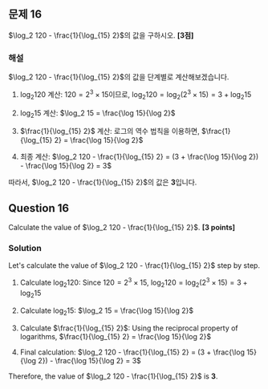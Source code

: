 

## 문제 16
$\log_2 120 - \frac{1}{\log_{15} 2}$의 값을 구하시오. **[3점]**

### 해설
$\log_2 120 - \frac{1}{\log_{15} 2}$의 값을 단계별로 계산해보겠습니다.

1. $\log_2 120$ 계산:
   $120 = 2^3 \times 15$이므로,
   $\log_2 120 = \log_2 (2^3 \times 15) = 3 + \log_2 15$

2. $\log_2 15$ 계산:
   $\log_2 15 = \frac{\log 15}{\log 2}$

3. $\frac{1}{\log_{15} 2}$ 계산:
   로그의 역수 법칙을 이용하면, $\frac{1}{\log_{15} 2} = \frac{\log 15}{\log 2}$

4. 최종 계산:
   $\log_2 120 - \frac{1}{\log_{15} 2} = (3 + \frac{\log 15}{\log 2}) - \frac{\log 15}{\log 2} = 3$

따라서, $\log_2 120 - \frac{1}{\log_{15} 2}$의 값은 **3**입니다.

## Question 16
Calculate the value of $\log_2 120 - \frac{1}{\log_{15} 2}$. **[3 points]**

### Solution
Let's calculate the value of $\log_2 120 - \frac{1}{\log_{15} 2}$ step by step.

1. Calculate $\log_2 120$:
   Since $120 = 2^3 \times 15$,
   $\log_2 120 = \log_2 (2^3 \times 15) = 3 + \log_2 15$

2. Calculate $\log_2 15$:
   $\log_2 15 = \frac{\log 15}{\log 2}$

3. Calculate $\frac{1}{\log_{15} 2}$:
   Using the reciprocal property of logarithms, $\frac{1}{\log_{15} 2} = \frac{\log 15}{\log 2}$

4. Final calculation:
   $\log_2 120 - \frac{1}{\log_{15} 2} = (3 + \frac{\log 15}{\log 2}) - \frac{\log 15}{\log 2} = 3$

Therefore, the value of $\log_2 120 - \frac{1}{\log_{15} 2}$ is **3**.
